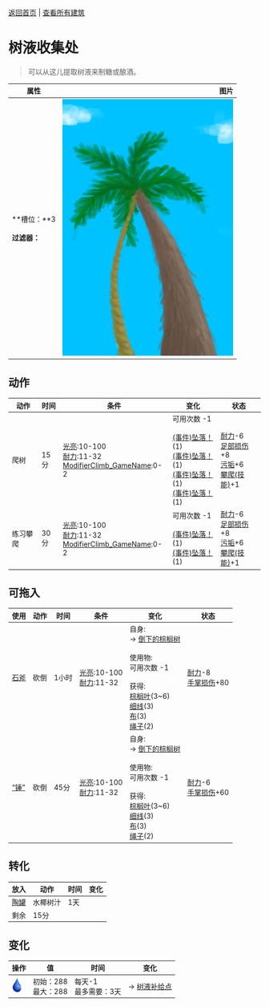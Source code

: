 [返回首页](index.md)   |  [查看所有建筑](building.md)
# 树液收集处  
> 可以从这儿提取树液来制糖或酿酒。  
  
  属性  |   图片   
 ----  |  ----:   
 **槽位：**3<br><br>**过滤器：**  |  ![](Sprite/SapStation.png)   
  
## 动作  
动作  |  时间  |  条件  |  变化  |  状态  
----  |  ----  |  ----  |  ----  |  ----  
爬树  |  15分  |  [光亮](Light.md):10-100<br>[耐力](Stamina.md):11-32<br>[ModifierClimb_GameName](ModifierClimb.md):0-2  |  可用次数  -1<br><br>[(事件)坠落！](Event_FallFracture.md)(1)<br>[(事件)坠落！](Event_FallSprains.md)(1)<br>[(事件)坠落！](Event_FallAbrasion.md)(1)<br>[(事件)坠落！](Event_FallBruise.md)(1)  |  [耐力](Stamina.md)-6<br>[足部损伤](FootDamage.md)+8<br>[污垢](Filth.md)+6<br>[攀爬(技能)](Skill_Climbing.md)+1  
练习攀爬  |  30分  |  [光亮](Light.md):10-100<br>[耐力](Stamina.md):11-32<br>[ModifierClimb_GameName](ModifierClimb.md):0-2  |  可用次数  -1<br><br>[(事件)坠落！](Event_FallAbrasion.md)(1)<br>[(事件)坠落！](Event_FallBruise.md)(1)  |  [耐力](Stamina.md)-6<br>[足部损伤](FootDamage.md)+8<br>[污垢](Filth.md)+6<br>[攀爬(技能)](Skill_Climbing.md)+1  
## 可拖入  
使用  |  动作  |  时间  |  条件  |  变化  |  状态  
----  |  ----  |  ----  |  ----  |  ----  |  ----  
[石斧](StoneAxe.md)  |  砍倒  |  1小时  |  [光亮](Light.md):10-100<br>[耐力](Stamina.md):11-32  |  自身:<br>→ [倒下的棕榈树](PalmTreeFelled.md)<br><br>使用物:<br>可用次数  -1<br><br>获得:<br>[棕榈叶](PalmFronds.md)(3~6)<br>[细线](CordFiber.md)(3)<br>[布](Cloth.md)(3)<br>[绳子](Rope.md)(2)<br>  |  [耐力](Stamina.md)-8<br>[手掌损伤](HandDamage.md)+80  
[“锤”](tag_Axe.md)  |  砍倒  |  45分  |  [光亮](Light.md):10-100<br>[耐力](Stamina.md):11-32  |  自身:<br>→ [倒下的棕榈树](PalmTreeFelled.md)<br><br>使用物:<br>可用次数  -1<br><br>获得:<br>[棕榈叶](PalmFronds.md)(3~6)<br>[细线](CordFiber.md)(3)<br>[布](Cloth.md)(3)<br>[绳子](Rope.md)(2)<br>  |  [耐力](Stamina.md)-6<br>[手掌损伤](HandDamage.md)+60  
## 转化  
放入  |  动作  |  时间  |  变化  
----  |  ----  |  ----  |  ----  
[陶罐](ClayVase.md)  |  水椰树汁  |  1天  |    
  |  剩余  |  15分  |    
## 变化  
操作  |  值  |  时间  |  变化  
----  |  ----  |  ----  |  ----  
<img decoding="async" src="Sprite/Thirst.png" style="height:30px;">  |  初始：288<br>最大：288  |  每天-1<br>最多需要：3天  |  → [树液补给点](PalmTreeSapStationEmpty.md)  
